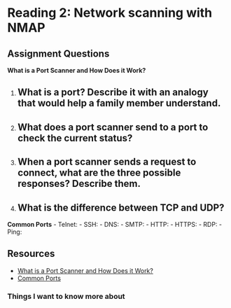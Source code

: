 # Reading 2: Network scanning with NMAP

## Assignment Questions
**What is a Port Scanner and How Does it Work?**
1. What is a port? Describe it with an analogy that would help a family member understand.
    -
    
2. What does a port scanner send to a port to check the current status?
    -
    
3. When a port scanner sends a request to connect, what are the three possible responses? Describe them.
    -
    
4. What is the difference between TCP and UDP?
    -

**Common Ports** 
     - Telnet:
     - SSH:
     - DNS:
     - SMTP:
     - HTTP:
     - HTTPS:
     - RDP:
     - Ping:

## Resources
- [What is a Port Scanner and How Does it Work?](https://www.varonis.com/blog/port-scanning-techniques)
- [Common Ports](https://www.professormesser.com/network-plus/n10-008/n10-008-video/common-ports-n10-008/)


### Things I want to know more about 
